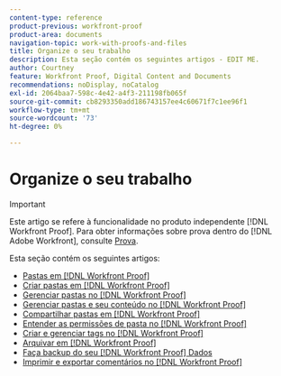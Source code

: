 ```yaml
---
content-type: reference
product-previous: workfront-proof
product-area: documents
navigation-topic: work-with-proofs-and-files
title: Organize o seu trabalho
description: Esta seção contém os seguintes artigos - EDIT ME.
author: Courtney
feature: Workfront Proof, Digital Content and Documents
recommendations: noDisplay, noCatalog
exl-id: 2064baa7-598c-4e42-a4f3-211198fb065f
source-git-commit: cb8293350add186743157ee4c60671f7c1ee96f1
workflow-type: tm+mt
source-wordcount: '73'
ht-degree: 0%

---
```


# Organize o seu trabalho

>[!IMPORTANT]
>
>Este artigo se refere à funcionalidade no produto independente [!DNL Workfront Proof]. Para obter informações sobre prova dentro do [!DNL Adobe Workfront], consulte [Prova](../../../review-and-approve-work/proofing/proofing.md).

Esta seção contém os seguintes artigos:

* [Pastas em [!DNL Workfront Proof]](../../../workfront-proof/wp-work-proofsfiles/organize-your-work/folders.md)
* [Criar pastas em [!DNL Workfront Proof]](../../../workfront-proof/wp-work-proofsfiles/organize-your-work/create-folders.md)
* [Gerenciar pastas no [!DNL Workfront Proof]](../../../workfront-proof/wp-work-proofsfiles/organize-your-work/manage-folders.md)
* [Gerenciar pastas e seu conteúdo no [!DNL Workfront Proof]](../../../workfront-proof/wp-work-proofsfiles/organize-your-work/manage-folders-and-contents.md)
* [Compartilhar pastas em [!DNL Workfront Proof]](../../../workfront-proof/wp-work-proofsfiles/organize-your-work/share-folders.md)
* [Entender as permissões de pasta no [!DNL Workfront Proof]](../../../workfront-proof/wp-work-proofsfiles/organize-your-work/folder-permissions.md)
* [Criar e gerenciar tags no [!DNL Workfront Proof]](../../../workfront-proof/wp-work-proofsfiles/organize-your-work/create-and-manage-tags.md)
* [Arquivar em [!DNL Workfront Proof]](../../../workfront-proof/wp-work-proofsfiles/organize-your-work/archive.md)
* [Faça backup do seu [!DNL Workfront Proof] Dados](../../../workfront-proof/wp-work-proofsfiles/organize-your-work/back-up-data.md)
* [Imprimir e exportar comentários no [!DNL Workfront Proof]](../../../workfront-proof/wp-work-proofsfiles/organize-your-work/print-and-export-comments.md)
